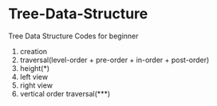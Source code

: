 # Tree-Data-Structure
Tree Data Structure Codes for beginner 
1. creation
2. traversal(level-order + pre-order + in-order + post-order)
3. height(*)
4. left view
5. right view
6. vertical order traversal(***)
